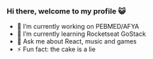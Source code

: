 ### Hi there, welcome to my profile 😺

- 🔭 I’m currently working on PEBMED/AFYA
- 🌱 I’m currently learning Rocketseat GoStack
- 💬 Ask me about React, music and games
- ⚡ Fun fact: the cake is a lie
